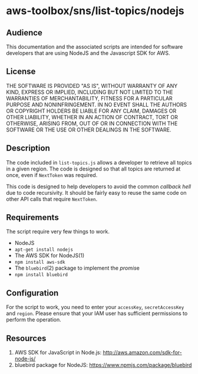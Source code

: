 aws-toolbox/sns/list-topics/nodejs
=========

## Audience ##
This documentation and the associated scripts are intended for software developers that are using NodeJS and the Javascript SDK for AWS.

## License ##
THE SOFTWARE IS PROVIDED "AS IS", WITHOUT WARRANTY OF ANY KIND, EXPRESS OR
IMPLIED, INCLUDING BUT NOT LIMITED TO THE WARRANTIES OF MERCHANTABILITY,
FITNESS FOR A PARTICULAR PURPOSE AND NONINFRINGEMENT. IN NO EVENT SHALL THE
AUTHORS OR COPYRIGHT HOLDERS BE LIABLE FOR ANY CLAIM, DAMAGES OR OTHER
LIABILITY, WHETHER IN AN ACTION OF CONTRACT, TORT OR OTHERWISE, ARISING FROM,
OUT OF OR IN CONNECTION WITH THE SOFTWARE OR THE USE OR OTHER DEALINGS IN
THE SOFTWARE.

## Description ##
The code included in ```list-topics.js``` allows a developer to retrieve all topics in a given region. The code is designed so that all topics are returned at once, even if ```NextToken``` was required.

This code is designed to help developers to avoid the common *callback hell* due to code recursivity. It should be fairly easy to reuse the same code on other API calls that require ```NextToken```.

## Requirements ##
The script require very few things to work.
* NodeJS
 * ```apt-get install nodejs```
* The AWS SDK for NodeJS(1)
 * `npm install aws-sdk`
* The ```bluebird```(2) package to implement the *promis*e
 * `npm install bluebird`

## Configuration ##
For the script to work, you need to enter your ```accessKey```, ```secretAccessKey``` and ```region```.
Please ensure that your IAM user has sufficient permissions to perform the operation.

## Resources ##
1. AWS SDK for JavaScript in Node.js: http://aws.amazon.com/sdk-for-node-js/
2. bluebird package for NodeJS: https://www.npmjs.com/package/bluebird
